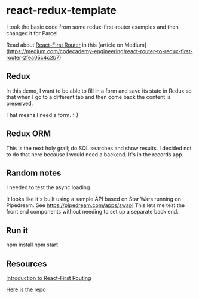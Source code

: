 # react-redux-template


I took the basic code from some redux-first-router examples and then changed it for Parcel

Read about [React-First Router](https://github.com/faceyspacey/redux-first-router) in this [article on Medium]
(https://medium.com/codecademy-engineering/react-router-to-redux-first-router-2fea05c4c2b7)

## Redux

In this demo, I want to be able to fill in a form and save its state in Redux so that when I go
to a different tab and then come back the content is preserved.

That means I need a form. :-)

## Redux ORM

This is the next holy grail; do SQL searches and show results.
I decided not to do that here because I would need a backend. It's in the records app.

## Random notes

I needed to test the async loading

It looks like it's built using a sample API based on Star Wars running on Pipedream.
See https://pipedream.com/apps/swapi This lets me test the front end components without needing to set up a separate back end.

## Run it

   npm install
   npm start

## Resources

[Introduction to React-First Routing](https://www.freecodecamp.org/news/an-introduction-to-the-redux-first-routing-model-98926ebf53cb)

[Here is the repo](https://github.com/mksarge/redux-first-routing)